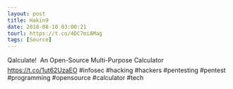 ```yaml
---
layout: post
title: Hakin9
date: 2018-08-10 03:00:21
tourl: https://t.co/4DC7miAMag
tags: [Source]
---
```

Qalculate!  An Open-Source Multi-Purpose Calculator https://t.co/1ut62UzaEO #infosec #hacking #hackers #pentesting #pentest #programming #opensource #calculator #tech